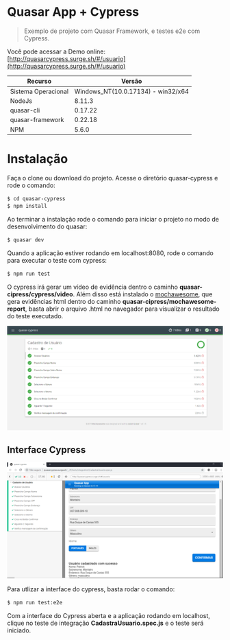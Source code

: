 # Quasar App + Cypress 

> Exemplo de projeto com Quasar Framework, e testes e2e com Cypress.

Você pode acessar a Demo online: [http://quasarcypress.surge.sh/#/usuario](http://quasarcypress.surge.sh/#/usuario)

| Recurso | Versão |
| ------ | ------ |
| Sistema Operacional |  Windows_NT(10.0.17134) - win32/x64 |
| NodeJs | 8.11.3 |
| quasar-cli | 0.17.22 |
| quasar-framework | 0.22.18 |
| NPM | 5.6.0 |

# Instalação

Faça o clone ou download do projeto.
Acesse o diretório quasar-cypress e rode o comando:

```sh
$ cd quasar-cypress
$ npm install 
```

Ao terminar a instalação rode o comando para iniciar o projeto no modo de desenvolvimento do quasar:
```sh
$ quasar dev
```

Quando a aplicação estiver rodando em localhost:8080, rode o comando para executar o teste com cypress:
```sh
$ npm run test
```
O cypress irá gerar um vídeo de evidência dentro o caminho **quasar-cipress/cypress/video**.
Além disso está instalado o [mochawesome](https://www.npmjs.com/package/mochawesome), que gera evidências html dentro do caminho **quasar-cipress/mochawesome-report**, basta abrir o arquivo .html no navegador para visualizar o resultado do teste executado.

[![N|Solid](https://github.com/patrickmonteiro/quasar-cypress/blob/master/src/statics/cypress-mocha-awesome.png?raw=true)]() 


## Interface Cypress

[![N|Solid](https://github.com/patrickmonteiro/quasar-cypress/blob/master/src/statics/interface-cypress.png?raw=true)]() 

Para utlizar a interface do cypress, basta rodar o comando:

```sh
$ npm run test:e2e
```

Com a interface do Cypress aberta e a aplicação rodando em localhost, clique no teste de integração **CadastraUsuario.spec.js** e o teste será iniciado.